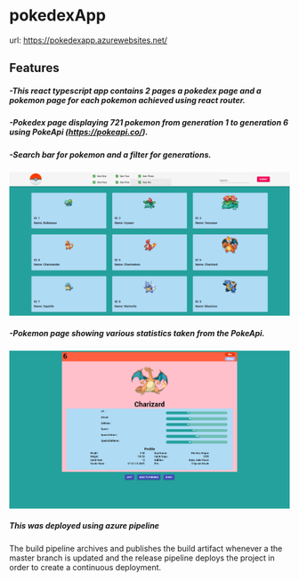 # pokedexApp

url: https://pokedexapp.azurewebsites.net/

## Features
##### -This react typescript app contains 2 pages a pokedex page and a pokemon page for each pokemon achieved using react router.

##### -Pokedex page displaying 721 pokemon from generation 1 to generation 6 using PokeApi (https://pokeapi.co/).

##### -Search bar for pokemon and a filter for generations.
![Pokedex page](/images/pokedexPageImg.png)

##### -Pokemon page showing various statistics taken from the PokeApi.
![Pokedex page](/images/pokemonPageImg.png)

##### This was deployed using azure pipeline

The build pipeline archives and publishes the build artifact whenever a the master branch is updated
and the release pipeline deploys the project in order to create a continuous deployment.
